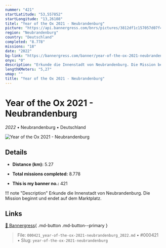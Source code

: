 ```yaml
---
nummer: "421"
startLatitude: "53,557852"
startLongitude: "13,26108"
titel: "Year of the Ox 2021 - Neubrandenburg"
picture: "https://api.bannergress.com/bnrs/pictures/3812df1c157057d07f439864da635a6e"
region: "Neubrandenburg"
country: "Deutschland"
completed: "8.778"
missions: "18"
date: "2022"
bg-link: "https://bannergress.com/banner/year-of-the-ox-2021-neubrandenburg-6042"
onyx: "0"
description: "Erkunde die Innenstadt von Neubrandenburg. Die Mission beginnt und endet auf dem Marktplatz."
lengthKMeters: "5,27"
umap: ""
title: "Year of the Ox 2021 - Neubrandenburg"
---
```

# Year of the Ox 2021 - Neubrandenburg

*2022* • Neubrandenburg • Deutschland

![Year of the Ox 2021 - Neubrandenburg](https://api.bannergress.com/bnrs/pictures/3812df1c157057d07f439864da635a6e)

## Details
- **Distance (km):** 5.27

- **Total missions completed:** 8.778
- **This is my banner no.:** 421


!!! note "Description"
    Erkunde die Innenstadt von Neubrandenburg. Die Mission beginnt und endet auf dem Marktplatz.



## Links
[🔗 Bannergress](https://bannergress.com/banner/year-of-the-ox-2021-neubrandenburg-6042){ .md-button .md-button--primary }



> File: `000421_year-of-the-ox-2021-neubrandenburg_2022.md` • #000421 • Slug: `year-of-the-ox-2021-neubrandenburg`
